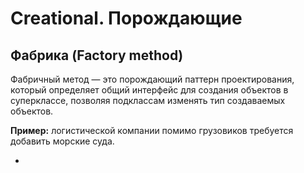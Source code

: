 # Creational. Порождающие

## Фабрика (Factory method)

Фабричный метод — это порождающий паттерн проектирования, который определяет общий интерфейс для создания объектов в суперклассе, позволяя подклассам изменять тип создаваемых объектов.  

**Пример:** логистической компании помимо грузовиков требуется добавить морские суда.

- 